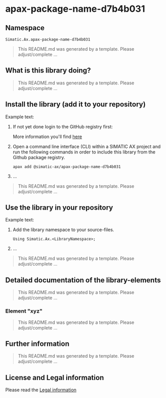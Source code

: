# apax-package-name-d7b4b031

## Namespace

```iec-st
Simatic.Ax.apax-package-name-d7b4b031
```

> This README.md was generated by a template.
> Please adjust/complete ...

## What is this library doing?

> This README.md was generated by a template.
> Please adjust/complete ...

## Install the library (add it to your repository)

Example text:

1. If not yet done login to the GitHub registry first:

   More information you'll find [here](https://github.com/simatic-ax/.github/blob/main/docs/personalaccesstoken.md)

2. Open a command line interface (CLI) within a SIMATIC AX project and run the following commands in order to include this library from the Github package registry.

   ```cli
   apax add @simatic-ax/apax-package-name-d7b4b031
   ```

3. ...

> This README.md was generated by a template.
> Please adjust/complete ...

## Use the library in your repository

Example text:

1. Add the library namespace to your source-files.

   ```iec-st
   Using Simatic.Ax.<LibraryNamespace>;
   ```

2. ...

> This README.md was generated by a template.
> Please adjust/complete ...

## Detailed documentation of the library-elements

> This README.md was generated by a template.
> Please adjust/complete ...

### Element "xyz"

> This README.md was generated by a template.
> Please adjust/complete ...

## Further information

> This README.md was generated by a template.
> Please adjust/complete ...

## License and Legal information

Please read the [Legal information](LICENSE.md)

<!-- # @simatic-ax.<Library>

## Description

## Install this package

Enter:

```cli
apax add @simatic-ax/<Library>
```

## Namespace

```iec-st
Simatic.Ax.<Library>;
```

## Publish library

> This is only working for public libraries. Public libraries must fulfill the OSS clearing process.

To publish that library on GitHub, the following steps are required

1. Check the apax.yml
1. create the remote repository on GitHub
1. add a remote repository
1. push the repository to the remote repository
1. start the release workflow

### Check the apax.yml

the apax.yml must contain the correct name consisting of organization (e.g. `@simatic-ax`) and project name (e.g `myproject`).

```yml
name: "@simatic-ax/myproject"
```

### create the remote repository on GitHub

Click on https://github.com/organizations/simatic-ax/repositories/new to create a new project.

The `Repository name` must be the same like your project name (e.g `myproject`)

> don't enter the scope

### add a remote repository to your local repository

```sh
git branch -M main
git remote add origin git@github.com:simatic-ax/<myproject>.git
```

### push the repository to the remote repository

```sh
git branch -M main
git remote add origin git@github.com:simatic-ax/<myproject>.git
```
### start the release workflow

Draft new release

![release](/docs/images/release1.png)

![release](/docs/images/release2.png)

- Choose a tag
- Enter a version regarding semantic versioning (e.g. `0.0.2`)
- Create a new tag
-
![release](/docs/images/release3.png)

-- Result: The release workflow in GitHub actions starts

## Objects

## Example

<please provide a working example>

## Contribution

Thanks for your interest in contributing. Anybody is free to report bugs, unclear documentation, and other problems regarding this repository in the Issues section or, even better, is free to propose any changes to this repository using Merge Requests.

## License and Legal information

Please read the [Legal information](LICENSE.md) -->
